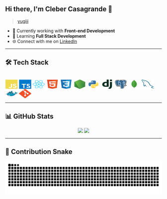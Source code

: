 ## Hi there, I'm Cleber Casagrande 👋

<blockquote class="imgur-embed-pub" lang="en" data-id="a/yjYWHWI" data-context="false" ><a href="//imgur.com/a/yjYWHWI">yugiii</a></blockquote><script async src="//s.imgur.com/min/embed.js" charset="utf-8"></script>

- 🔭 Currently working with **Front-end Development**  
- 🌱 Learning **Full Stack Development**  
- 🌐 Connect with me on [LinkedIn](https://www.linkedin.com/in/cleber-vicenzo-b11204253/)  

---

## 🛠️ Tech Stack

<div style="display: inline_block"><br>
  <!-- Frontend -->
  <img align="center" alt="JavaScript" height="30" width="40" src="https://raw.githubusercontent.com/devicons/devicon/master/icons/javascript/javascript-plain.svg">
  <img align="center" alt="TypeScript" height="30" width="40" src="https://raw.githubusercontent.com/devicons/devicon/master/icons/typescript/typescript-plain.svg">
  <img align="center" alt="React" height="30" width="40" src="https://raw.githubusercontent.com/devicons/devicon/master/icons/react/react-original.svg">
  <img align="center" alt="HTML" height="30" width="40" src="https://raw.githubusercontent.com/devicons/devicon/master/icons/html5/html5-original.svg">
  <img align="center" alt="CSS" height="30" width="40" src="https://raw.githubusercontent.com/devicons/devicon/master/icons/css3/css3-original.svg">

  <!-- Backend -->
  <img align="center" alt="NodeJS" height="30" width="40" src="https://raw.githubusercontent.com/devicons/devicon/master/icons/nodejs/nodejs-original.svg">
  <img align="center" alt="Python" height="30" width="40" src="https://raw.githubusercontent.com/devicons/devicon/master/icons/python/python-original.svg">
  <img align="center" alt="Django" height="30" width="40" src="https://raw.githubusercontent.com/devicons/devicon/master/icons/django/django-plain.svg">

  <!-- Database -->
  <img align="center" alt="PostgreSQL" height="30" width="40" src="https://raw.githubusercontent.com/devicons/devicon/master/icons/postgresql/postgresql-original.svg">
  <img align="center" alt="MongoDB" height="30" width="40" src="https://raw.githubusercontent.com/devicons/devicon/master/icons/mongodb/mongodb-original.svg">
  <img align="center" alt="MySQL" height="30" width="40" src="https://raw.githubusercontent.com/devicons/devicon/master/icons/mysql/mysql-original.svg">

  <!-- Tools -->
  <img align="center" alt="Docker" height="30" width="40" src="https://raw.githubusercontent.com/devicons/devicon/master/icons/docker/docker-original.svg">
  <img align="center" alt="Git" height="30" width="40" src="https://raw.githubusercontent.com/devicons/devicon/master/icons/git/git-original.svg">
</div>

---

## 📊 GitHub Stats  

<div align="center">
  <img height="160em" src="https://github-readme-stats.vercel.app/api?username=cleber2010&show_icons=true&theme=radical&include_all_commits=true&count_private=true"/>
  <img height="160em" src="https://github-readme-stats.vercel.app/api/top-langs/?username=cleber2010&layout=compact&langs_count=7&theme=radical"/>
</div>

---

## 🐍 Contribution Snake  
![snake gif](https://github.com/cleber2010/cleber2010/blob/output/snake.svg)
